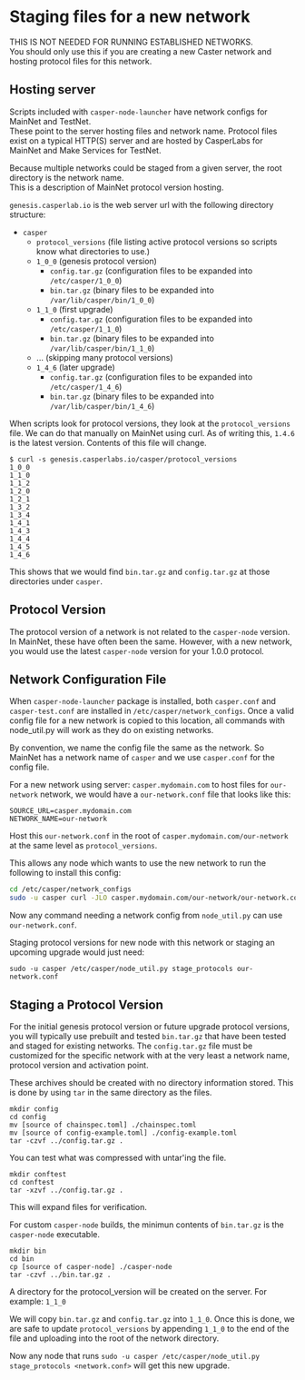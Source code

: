 # Staging files for a new network

THIS IS NOT NEEDED FOR RUNNING ESTABLISHED NETWORKS.  
You should only use this if you are creating a new Caster network and hosting protocol files for this network.

## Hosting server

Scripts included with `casper-node-launcher` have network configs for MainNet and TestNet.  
These point to the server hosting files and network name.  Protocol files exist on a typical HTTP(S) 
server and are hosted by CasperLabs for MainNet and Make Services for TestNet. 

Because multiple networks could be staged from a given server, the root directory is the network name.  
This is a description of MainNet protocol version hosting.

`genesis.casperlab.io` is the web server url with the following directory structure:

 - `casper`
    - `protocol_versions`  (file listing active protocol versions so scripts know what directories to use.)
    - `1_0_0`  (genesis protocol version)
      - `config.tar.gz`  (configuration files to be expanded into `/etc/casper/1_0_0`)
      - `bin.tar.gz`  (binary files to be expanded into `/var/lib/casper/bin/1_0_0`)
    - `1_1_0`  (first upgrade)
      - `config.tar.gz`  (configuration files to be expanded into `/etc/casper/1_1_0`)
      - `bin.tar.gz`  (binary files to be expanded into `/var/lib/casper/bin/1_1_0`)
    - ...  (skipping many protocol versions)
    - `1_4_6`  (later upgrade)
      - `config.tar.gz`  (configuration files to be expanded into `/etc/casper/1_4_6`)
      - `bin.tar.gz`  (binary files to be expanded into `/var/lib/casper/bin/1_4_6`)

When scripts look for protocol versions, they look at the `protocol_versions` file.  We can do that manually
on MainNet using curl.  As of writing this, `1.4.6` is the latest version.  Contents of this file will change.

```
$ curl -s genesis.casperlabs.io/casper/protocol_versions
1_0_0
1_1_0
1_1_2
1_2_0
1_2_1
1_3_2
1_3_4
1_4_1
1_4_3
1_4_4
1_4_5
1_4_6
```

This shows that we would find `bin.tar.gz` and `config.tar.gz` at those directories under `casper`.

## Protocol Version

The protocol version of a network is not related to the `casper-node` version.  In MainNet, these have
often been the same. However, with a new network, you would use the latest `casper-node` version for your 
1.0.0 protocol.

## Network Configuration File

When `casper-node-launcher` package is installed, both `casper.conf` and `casper-test.conf` are installed
in `/etc/casper/network_configs`.  Once a valid config file for a new network is copied to this location,
all commands with node_util.py will work as they do on existing networks.

By convention, we name the config file the same as the network.  So MainNet has a network name of `casper` and we use 
`casper.conf` for the config file.  

For a new network using server: `casper.mydomain.com` to host files for `our-network` network, we would have a 
`our-network.conf` file that looks like this:

```
SOURCE_URL=casper.mydomain.com
NETWORK_NAME=our-network
```

Host this `our-network.conf` in the root of `casper.mydomain.com/our-network` at the same level as `protocol_versions`.

This allows any node which wants to use the new network to run the following to install this config:

```bash
cd /etc/casper/network_configs
sudo -u casper curl -JLO casper.mydomain.com/our-network/our-network.conf
```

Now any command needing a network config from `node_util.py` can use `our-network.conf`. 

Staging protocol versions for new node with this network or staging an upcoming upgrade would just need:

```
sudo -u casper /etc/casper/node_util.py stage_protocols our-network.conf
```

## Staging a Protocol Version

For the initial genesis protocol version or future upgrade protocol versions, you will typically use
prebuilt and tested `bin.tar.gz` that have been tested and staged for existing networks.  The `config.tar.gz`
file must be customized for the specific network with at the very least a network name, protocol version and activation point.

These archives should be created with no directory information stored.  This is done by using `tar` in the same
directory as the files.  

```
mkdir config
cd config
mv [source of chainspec.toml] ./chainspec.toml
mv [source of config-example.toml] ./config-example.toml
tar -czvf ../config.tar.gz .
```

You can test what was compressed with untar'ing the file.

```
mkdir conftest
cd conftest
tar -xzvf ../config.tar.gz .
```

This will expand files for verification.

For custom `casper-node` builds, the minimun contents of `bin.tar.gz` is the `casper-node` executable. 

``` 
mkdir bin
cd bin
cp [source of casper-node] ./casper-node
tar -czvf ../bin.tar.gz .
```

A directory for the protocol_version will be created on the server.  For example: `1_1_0`

We will copy `bin.tar.gz` and `config.tar.gz` into `1_1_0`.  Once this is done, we are safe to update
`protocol_versions` by appending `1_1_0` to the end of the file and uploading into the root of the network
directory.

Now any node that runs `sudo -u casper /etc/casper/node_util.py stage_protocols <network.conf>` will get this new upgrade.

